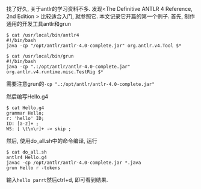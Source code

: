 找了好久, 关于antlr的学习资料不多. 发现<The Definitive ANTLR 4 Reference, 2nd Edition > 比较适合入门, 就参照它.
本文记录它开篇的第一个例子.
首先, 制作通用的开发工具antlr和grun
```
$ cat /usr/local/bin/antlr4 
#!/bin/bash
java -cp "/opt/antlr/antlr-4.0-complete.jar" org.antlr.v4.Tool $*

$ cat /usr/local/bin/grun 
#!/bin/bash
java -cp ".:/opt/antlr/antlr-4.0-complete.jar" org.antlr.v4.runtime.misc.TestRig $*
```

需要注意grun的`-cp ".:/opt/antlr/antlr-4.0-complete.jar"`


然后编写Hello.g4
```
$ cat Hello.g4 
grammar Hello;
r: 'hello' ID;
ID: [a-z]+ ;
WS: [ \t\n\r]+ -> skip ;
```
然后, 使用do_all.sh中的命令编译, 运行
```
$ cat do_all.sh 
antlr4 Hello.g4
javac -cp /opt/antlr/antlr-4.0-complete.jar *.java
grun Hello r -tokens
```
输入`hello parrt`然后ctrl+d, 即可看到结果.
